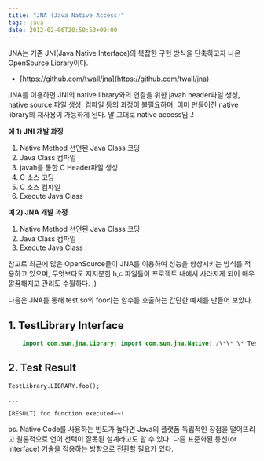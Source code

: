 ```yaml
---
title: "JNA (Java Native Access)"
tags: java
date: 2012-02-06T20:50:53+09:00
---
```


JNA는 기존 JNI(Java Native Interface)의 복잡한 구현 방식을 단축하고자 나온 OpenSource Library이다.  
  
- [https://github.com/twall/jna](https://github.com/twall/jna)  
  
JNA를 이용하면 JNI의 native library와의 연결을 위한 javah header파일 생성, native source 파일 생성, 컴파일 등의 과정이 불필요하며, 이미 만들어진 native library의 재사용이 가능하게 된다. 말 그대로 native access임..!  
  
**예 1) JNI 개발 과정**
1) Native Method 선언된 Java Class 코딩  
2) Java Class 컴파일  
3) javah를 통한 C Header파일 생성  
4) C 소스 코딩  
5) C 소스 컴파일  
6) Execute Java Class  

  
**예 2) JNA 개발 과정**  
1) Native Method 선언된 Java Class 코딩  
2) Java Class 컴파일  
3) Execute Java Class
  
참고로 최근에 많은 OpenSource들이 JNA를 이용하여 성능을 향상시키는 방식를 적용하고 있으며, 무엇보다도 지저분한 h,c 파일들이 프로젝트 내에서 사라지게 되어 매우 깔끔해지고 관리도 수월하다. ;)  
  
다음은 JNA를 통해 test.so의 foo라는 함수를 호출하는 간단한 예제를 만들어 보았다.  
  
  

## 1. TestLibrary Interface
```java
    import com.sun.jna.Library; import com.sun.jna.Native; /\*\* \* Test Library Interface \* \* @Author Xenomity™ a.k.a P-slinc' (이승한) \*/ public interface TestLibrary extends Library { TestLibrary LIBRARY = (TestLibrary) Native.loadLibrary(("test.so"), TestLibrary.class); /\*\* \* foo method \*/ void foo(); // native method }
```

## 2. Test Result
```
TestLibrary.LIBRARY.foo();

...  
  
[RESULT] foo function executed~~!.  
```

ps. Native Code를 사용하는 빈도가 높다면 Java의 플랫폼 독립적인 장점을 떨어뜨리고 원론적으로 언어 선택이 잘못된 설계라고도 할 수 있다. 다른 표준화된 통신(or interface) 기술을 적용하는 방향으로 전환할 필요가 있다.


